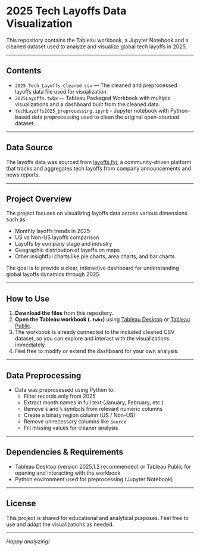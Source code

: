 # 2025 Tech Layoffs Data Visualization

This repository contains the Tableau workbook, a Jupyter Notebook and a cleaned dataset used to analyze and visualize global tech layoffs in 2025.

---

## Contents

- `2025_Tech_Layoffs_Cleaned.csv` — The cleaned and preprocessed layoffs data file used for visualization.
- `2025Layoffs.twbx` — Tableau Packaged Workbook with multiple visualizations and a dashboard built from the cleaned data.
- `techLayoffs2025_preprocessing.ipynb` - Jupyter notebook with Python-based data preprocessing used to clean the original open-sourced dataset.

---

## Data Source

The layoffs data was sourced from [layoffs.fyi](https://layoffs.fyi/), a community-driven platform that tracks and aggregates tech layoffs from company announcements and news reports.

---

## Project Overview

The project focuses on visualizing layoffs data across various dimensions such as:

- Monthly layoffs trends in 2025
- US vs Non-US layoffs comparison
- Layoffs by company stage and industry
- Geographic distribution of layoffs on maps
- Other insightful charts like pie charts, area charts, and bar charts

The goal is to provide a clear, interactive dashboard for understanding global layoffs dynamics through 2025.

---

## How to Use

1. **Download the files** from this repository.
2. **Open the Tableau workbook (`.twbx`)** using [Tableau Desktop](https://www.tableau.com/products/desktop) or [Tableau Public](https://public.tableau.com/).
3. The workbook is already connected to the included cleaned CSV dataset, so you can explore and interact with the visualizations immediately.
4. Feel free to modify or extend the dashboard for your own analysis.

---

## Data Preprocessing

- Data was preprocessed using Python to:
  - Filter records only from 2025
  - Extract month names in full text (January, February, etc.)
  - Remove `$` and `%` symbols from relevant numeric columns
  - Create a binary region column (US / Non-US)
  - Remove unnecessary columns like `Source`
  - Fill missing values for cleaner analysis

---

## Dependencies & Requirements

- Tableau Desktop (version 2025.1.2 recommended) or Tableau Public for opening and interacting with the workbook
- Python environment used for preprocessing (Jupyter Notebook)

---

## License

This project is shared for educational and analytical purposes. Feel free to use and adapt the visualizations as needed.

---


*Happy analyzing!*
